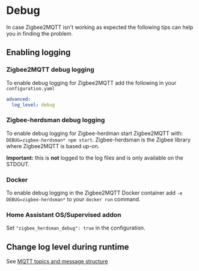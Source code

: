 ---
---
# Debug

In case Zigbee2MQTT isn't working as expected the following tips can help you in finding the problem.

## Enabling logging

### Zigbee2MQTT debug logging
To enable debug logging for Zigbee2MQTT add the following in your `configuration.yaml`

```yaml
advanced:
  log_level: debug
```

### Zigbee-herdsman debug logging
To enable debug logging for Zigbee-herdman start Zigbee2MQTT with: `DEBUG=zigbee-herdsman* npm start`. Zigbee-herdsman is the Zigbee library where Zigbee2MQTT is based up-on.

**Important:** this is **not** logged to the log files and is only available on the STDOUT.

### Docker
To enable debug logging in the Zigbee2MQTT Docker container add `-e DEBUG=zigbee-herdsman*` to your `docker run` command.

### Home Assistant OS/Supervised addon
Set `"zigbee_herdsman_debug": true` in the configuration.

## Change log level during runtime
See [MQTT topics and message structure](../information/mqtt_topics_and_message_structure.md)
